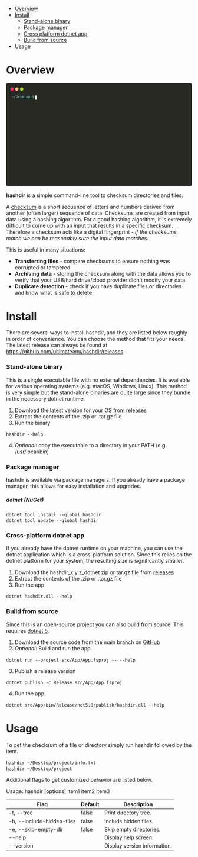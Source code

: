 - [Overview](#overview)
- [Install](#install)
    * [Stand-alone binary](#stand-alone-binary)
    * [Package manager](#package-manager)
    * [Cross platform dotnet app](#cross-platform-dotnet-app)
    * [Build from source](#build-from-source)
- [Usage](#usage)


# Overview

![sample terminal usage](assets/img/hashdir_demo.svg)

**hashdir** is a simple command-line tool to checksum directories and files.

A [checksum](https://en.wikipedia.org/wiki/Checksum) is a short sequence of letters and numbers derived from another (often larger) sequence of data. Checksums are created from input data using a hashing algorithm. For a good hashing algorithm, it is extremely difficult to come up with an input that results in a specific checksum. Therefore a checksum acts like a digital fingerprint - _if the checksums match we can be reasonably sure the input data matches_.

This is useful in many situations:
- **Transferring files** - compare checksums to ensure nothing was corrupted or tampered
- **Archiving data** - storing the checksum along with the data allows you to verify that your USB/hard drive/cloud provider didn’t modify your data
- **Duplicate detection** - check if you have duplicate files or directories and know what is safe to delete


# Install
There are several ways to install hashdir, and they are listed below roughly in order of convenience. You can choose the method that fits your needs. The latest release can always be found at <https://github.com/ultimateanu/hashdir/releases>.

### Stand-alone binary
This is a single executable file with no external dependencies. It is available for various operating systems (e.g. macOS, Windows, Linux). This method is very simple but the stand-alone binaries are quite large since they bundle in the necessary dotnet runtime.
1. Download the latest version for your OS from [releases](https://github.com/ultimateanu/hashdir/releases)
2. Extract the contents of the .zip or .tar.gz file
3. Run the binary
```
hashdir --help
```
4. _Optional_: copy the executable to a directory in your PATH (e.g. /usr/local/bin)

### Package manager
hashdir is available via package managers. If you already have a package manager, this allows for easy installation and upgrades.
##### dotnet (NuGet)
```
dotnet tool install --global hashdir
dotnet tool update --global hashdir
```

### Cross-platform dotnet app
If you already have the dotnet runtime on your machine, you can use the dotnet application which is a cross-platform solution. Since this relies on the dotnet platform for your system, the resulting size is significantly smaller.
1. Download the hashdir_x.y.z_dotnet zip or tar.gz file from [releases](https://github.com/ultimateanu/hashdir/releases)
2. Extract the contents of the .zip or .tar.gz file
3. Run the app  
```
dotnet hashdir.dll --help
```

### Build from source
Since this is an open-source project you can also build from source! This requires [dotnet 5](https://dotnet.microsoft.com).
1. Download the source code from the main branch on [GitHub](https://github.com/ultimateanu/hashdir/tree/main)
2. _Optional_: Build and run the app
```
dotnet run --project src/App/App.fsproj -- --help    
```
3. Publish a release version
```
dotnet publish -c Release src/App/App.fsproj 
```
4. Run the app
```
dotnet src/App/bin/Release/net5.0/publish/hashdir.dll --help
```


# Usage

To get the checksum of a file or directory simply run hashdir followed by the item.
```
hashdir ~/Desktop/project/info.txt
hashdir ~/Desktop/project
```

Additional flags to get customized behavior are listed below.

Usage:
hashdir [options] item1 item2 item3

| **Flag**                   | **Default** | **Description**                  |
|----------------------------|-------------|----------------------------------|
| -t, --tree                 | false       | Print directory tree.            |
| -h, --include-hidden-files | false       | Include hidden files.            |
| -e, --skip-empty-dir       | false       | Skip empty directories.          |
| --help                     |             | Display help screen.             |
| --version                  |             | Display version information.     |

